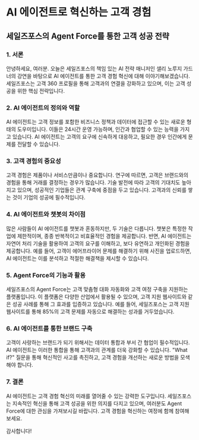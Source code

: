 # AI 에이전트로 혁신하는 고객 경험
## 세일즈포스의 Agent Force를 통한 고객 성공 전략

### 1. 서론
안녕하세요, 여러분. 오늘은 세일즈포스의 책임 있는 AI 전략 매니저인 샐리 노루지 가드너의 강연을 바탕으로 AI 에이전트를 통한 고객 경험 혁신에 대해 이야기해보겠습니다. 세일즈포스는 고객 360 프로필을 통해 고객과의 연결을 강화하고 있으며, 이는 고객 성공을 위한 핵심 전략입니다.

### 2. AI 에이전트의 정의와 역할
AI 에이전트는 고객 정보를 포함한 비즈니스 정책과 데이터에 접근할 수 있는 새로운 형태의 도우미입니다. 이들은 24시간 운영 가능하며, 인간과 협업할 수 있는 능력을 가지고 있습니다. AI 에이전트는 고객의 요구에 신속하게 대응하고, 필요한 경우 인간에게 문제를 전달할 수 있습니다.

### 3. 고객 경험의 중요성
고객 경험은 제품이나 서비스만큼이나 중요합니다. 연구에 따르면, 고객은 브랜드와의 경험을 통해 거래를 결정하는 경우가 많습니다. 기술 발전에 따라 고객의 기대치도 높아지고 있으며, 성공적인 기업들은 관계 구축에 중점을 두고 있습니다. 고객과의 신뢰를 쌓는 것이 기업의 성공에 필수적입니다.

### 4. AI 에이전트와 챗봇의 차이점
많은 사람들이 AI 에이전트를 챗봇과 혼동하지만, 두 기술은 다릅니다. 챗봇은 특정한 작업에 제한적이며, 종종 반복적이고 비효율적인 경험을 제공합니다. 반면, AI 에이전트는 자연어 처리 기술을 활용하여 고객의 요구를 이해하고, 보다 유연하고 개인화된 경험을 제공합니다. 예를 들어, 고객이 에어프라이어 문제를 해결하기 위해 사진을 업로드하면, AI 에이전트는 이를 분석하고 적절한 해결책을 제시할 수 있습니다.

### 5. Agent Force의 기능과 활용
세일즈포스의 Agent Force는 고객 맞춤형 대화 자동화와 고객 여정 구축을 지원하는 플랫폼입니다. 이 플랫폼은 다양한 산업에서 활용될 수 있으며, 고객 지원 웹사이트와 같은 성공 사례를 통해 그 효과를 입증하고 있습니다. 예를 들어, 세일즈포스는 고객 지원 웹사이트를 통해 85%의 고객 문제를 자동으로 해결하는 성과를 거두었습니다.

### 6. AI 에이전트를 통한 브랜드 구축
고객이 사랑하는 브랜드가 되기 위해서는 데이터 통합과 부서 간 협업이 필수적입니다. AI 에이전트는 이러한 통합을 통해 고객과의 관계를 더욱 강화할 수 있습니다. "What if?" 질문을 통해 혁신적인 사고를 촉진하고, 고객 경험을 개선하는 새로운 방법을 모색해야 합니다.

### 7. 결론
AI 에이전트는 고객 경험 혁신의 미래를 열어줄 수 있는 강력한 도구입니다. 세일즈포스는 지속적인 혁신을 통해 고객 성공을 위한 의지를 다지고 있으며, 여러분도 Agent Force에 대한 관심을 가져보시길 바랍니다. 고객 경험을 혁신하는 여정에 함께 참여해보세요. 

감사합니다!